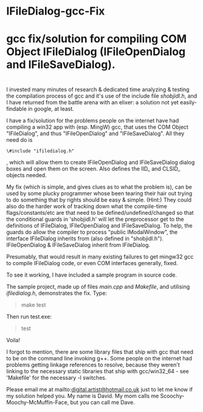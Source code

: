 # IFileDialog-gcc-Fix
#
# gcc fix/solution for compiling COM Object IFileDialog (IFileOpenDialog and IFileSaveDialog).
#

I invested many minutes of research & dedicated time analyzing & testing the compilation process of gcc and it's use of the include file *shobjidl.h*, and I have returned from the battle arena with an elixer: a solution not yet easily-findable in google, at least.

I have a fix/solution for the problems people on the internet have had compiling a win32 app with (esp. MingW) gcc, that uses the COM Object "IFileDialog", and thus "IFileOpenDialog" and "IFileSaveDialog". All they need do is

	\#include "ifiledialog.h"

, which will allow them to create IFileOpenDialog and IFileSaveDialog dialog boxes and open them on the screen.
Also defines the IID_ and CLSID_ objects needed.

My fix (which is simple, and gives clues as to what the problem is), can be used by some plucky programmer whose been tearing their hair out trying to do something that by rights should be easy & simple. (Hint:) They could also do the harder work of tracking down what the compile-time flags/constants/etc are that need to be defined/undefined/changed so that the conditional guards in 'shobjidl.h' will let the preprocessor get to the definitions of IFileDialog, IFIleOpenDialog and IFileSaveDialog. To help, the guards do allow the compiler to process "public IModalWindow", the interface IFileDialog inherits from (also defined in "shobjidl.h"). IFileOpenDialog & IFileSaveDialog inherit from IFileDialog.

Presumably, that would result in many existing failures to get mingw32 gcc to compile IFileDialog code, or even COM interfaces generally, fixed.

To see it working, I have included a sample program in source code.

The sample project, made up of files *main.cpp* and *Makefile*, and utilising *ifiledialog.h*, demonstrates the fix. Type:
> make test

Then run test.exe:
> test

Voila!

I forgot to mention, there are some library files that ship with gcc that need to be on the command line invoking g++. Some people on the internet had problems getting linkage references to resolve, because they weren't linking to the necessary static libraries that ship with gcc/win32_64 - see 'Makefile' for the necessary -l switches.

Please email me at mailto:digital.artist@hotmail.co.uk just to let me know if my solution helped you. My name is David. My mom calls me Scoochy-Moochy-McMuffin-Face, but you can call me Dave.
